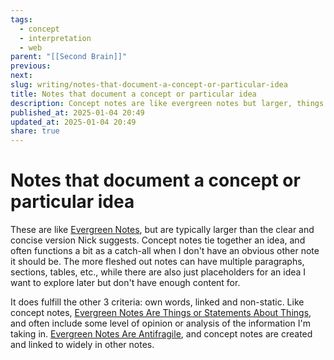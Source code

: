 ```yaml
---
tags:
  - concept
  - interpretation
  - web
parent: "[[Second Brain]]"
previous:
next:
slug: writing/notes-that-document-a-concept-or-particular-idea
title: Notes that document a concept or particular idea
description: Concept notes are like evergreen notes but larger, things or statements about things that are embedded in my notebook.
published_at: 2025-01-04 20:49
updated_at: 2025-01-04 20:49
share: true
---
```


# Notes that document a concept or particular idea

These are like [Evergreen Notes](Evergreen%20Notes.md), but are typically larger than the clear and concise version Nick suggests. Concept notes tie together an idea, and often functions a bit as a catch-all when I don't have an obvious other note it should be. The more fleshed out notes can have multiple paragraphs, sections, tables, etc., while there are also just placeholders for an idea I want to explore later but don't have enough content for.

It does fulfill the other 3 criteria: own words, linked and non-static. Like concept notes, [Evergreen Notes Are Things or Statements About Things](Evergreen%20Notes%20Are%20Things%20or%20Statements%20About%20Things.md), and often include some level of opinion or analysis of the information I'm taking in. [Evergreen Notes Are Antifragile](Evergreen%20Notes%20Are%20Antifragile.md), and concept notes are created and linked to widely in other notes.
